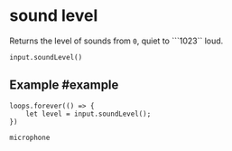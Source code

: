 # sound level

Returns the level of sounds from ``0``, quiet to ```1023`` loud.

```sig
input.soundLevel()
```

## Example #example

```blocks
loops.forever(() => {
    let level = input.soundLevel();
})
```

```package
microphone
```